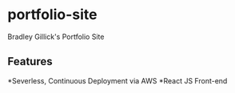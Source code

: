 # portfolio-site
Bradley Gillick's Portfolio Site

## Features
*Severless, Continuous Deployment via AWS
*React JS Front-end